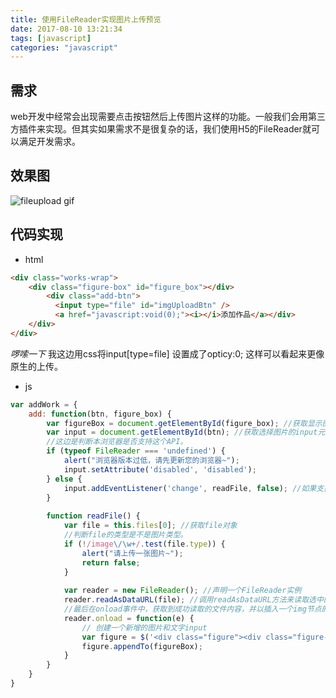 ```yaml
---
title: 使用FileReader实现图片上传预览
date: 2017-08-10 13:21:34
tags: [javascript]
categories: "javascript"
---
```

## 需求
web开发中经常会出现需要点击按钮然后上传图片这样的功能。一般我们会用第三方插件来实现。但其实如果需求不是很复杂的话，我们使用H5的FileReader就可以满足开发需求。
## 效果图
![fileupload gif](http://oughko11e.bkt.clouddn.com/upload.gif)

<!-- more -->

## 代码实现
* html
``` html
<div class="works-wrap">  
    <div class="figure-box" id="figure_box"></div>  
        <div class="add-btn">  
          <input type="file" id="imgUploadBtn" />  
          <a href="javascript:void(0);"><i></i>添加作品</a></div>  
    </div>  
</div>  
```
*啰嗦一下* 我这边用css将input[type=file] 设置成了opticy:0; 这样可以看起来更像原生的上传。
* js
``` javascript
var addWork = {  
    add: function(btn, figure_box) {  
        var figureBox = document.getElementById(figure_box); //获取显示图片的div元素  
        var input = document.getElementById(btn); //获取选择图片的input元素  
        //这边是判断本浏览器是否支持这个API。  
        if (typeof FileReader === 'undefined') {  
            alert("浏览器版本过低，请先更新您的浏览器~");  
            input.setAttribute('disabled', 'disabled');  
        } else {  
            input.addEventListener('change', readFile, false); //如果支持就监听改变事件，一旦改变了就运行readFile函数。  
        }  
  
        function readFile() {  
            var file = this.files[0]; //获取file对象  
            //判断file的类型是不是图片类型。  
            if (!/image\/\w+/.test(file.type)) {  
                alert("请上传一张图片~");  
                return false;  
            }  
  
            var reader = new FileReader(); //声明一个FileReader实例  
            reader.readAsDataURL(file); //调用readAsDataURL方法来读取选中的图像文件  
            //最后在onload事件中，获取到成功读取的文件内容，并以插入一个img节点的方式显示选中的图片  
            reader.onload = function(e) {  
                // 创建一个新增的图片和文字input  
                var figure = $('<div class="figure"><div class="figure-hd">我的头部</div><div class="figure-bd"><img src="' + this.result + '" /><textarea placeholder="请输入文字"></textarea></div></div>');  
                figure.appendTo(figureBox);  
            }  
        }  
    }  
}  
```